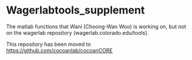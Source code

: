 Wagerlabtools_supplement
========================

The matlab functions that Wani (Choong-Wan Woo) is working on, but not on the wagerlab repository (wagerlab.colorado.edu/tools).

This repository has been moved to https://github.com/cocoanlab/cocoanCORE
